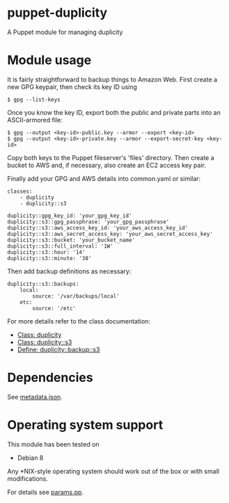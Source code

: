 # puppet-duplicity

A Puppet module for managing duplicity

# Module usage

It is fairly straightforward to backup things to Amazon Web. First create a new 
GPG keypair, then check its key ID using

    $ gpg --list-keys

Once you know the key ID, export both the public and private parts into an 
ASCII-armored file:

    $ gpg --output <key-id>-public.key --armor --export <key-id>
    $ gpg --output <key-id>-private.key --armor --export-secret-key <key-id>

Copy both keys to the Puppet fileserver's 'files' directory. Then create a 
bucket to AWS and, if necessary, also create an EC2 access key pair.

Finally add your GPG and AWS details into common.yaml or similar:

    classes:
        - duplicity
        - duplicity::s3

    duplicity::gpg_key_id: 'your_gpg_key_id'
    duplicity::s3::gpg_passphrase: 'your_gpg_passphrase'
    duplicity::s3::aws_access_key_id: 'your_aws_access_key_id'
    duplicity::s3::aws_secret_access_key: 'your_aws_secret_access_key'
    duplicity::s3::bucket: 'your_bucket_name'
    duplicity::s3::full_interval: '1W'
    duplicity::s3::hour: '14'
    duplicity::s3::minute: '38'

Then add backup definitions as necessary:

    duplicity::s3::backups:
        local:
            source: '/var/backups/local'
        etc:
            source: '/etc'

For more details refer to the class documentation:

* [Class: duplicity](manifests/init.pp)
* [Class: duplicity::s3](manifests/s3.pp)
* [Define: duplicity::backup::s3](manifests/backup/s3.pp)

# Dependencies

See [metadata.json](metadata.json).

# Operating system support

This module has been tested on

* Debian 8

Any *NIX-style operating system should work out of the box or with small
modifications.

For details see [params.pp](manifests/params.pp).
